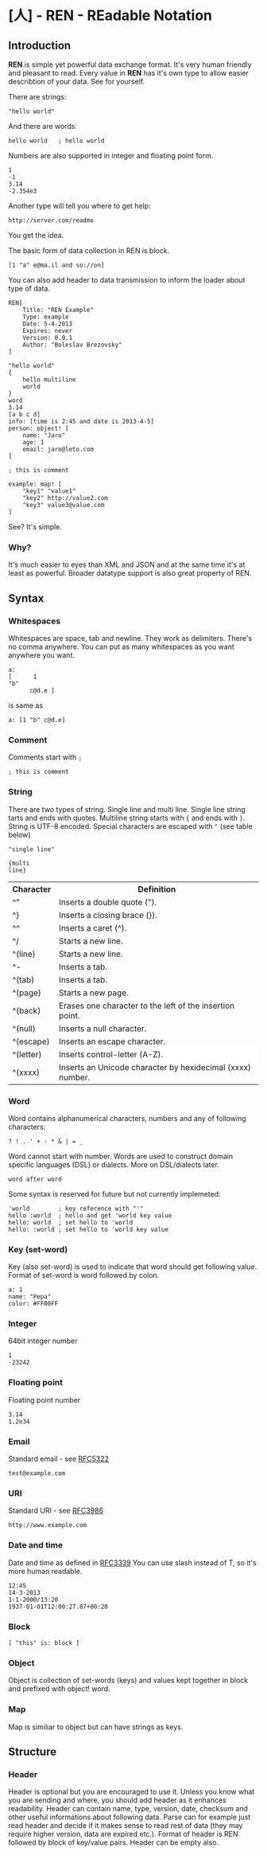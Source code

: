 # [人] - REN - REadable Notation

## Introduction

**REN** is simple yet powerful data exchange format. It's very human friendly and pleasant to read. 
Every value in **REN** has it's own type to allow easier describtion of your data. See for yourself.

There are strings:

    "hello world"

And there are words:
	
	hello world   ; hello world

Numbers are also supported in integer and floating point form.

    1
	-1
	3.14
	-2.354e3

Another type will tell you where to get help:

    http://server.com/readme
	
You get the idea.

The basic form of data collection in REN is block. 
	
    [1 "a" e@ma.il and so://on]	
	
You can also add header to data transmission to inform the loader about type of data.
	
    REN[
        Title: "REN Example"
        Type: example
        Date: 5-4-2013
		Expires: never
        Version: 0.0.1
        Author: "Boleslav Brezovsky"
    ]
    
    "hello world"
    {
        hello multiline
        world
    }
    word
    3.14
    [a b c d]
    info: [time is 2:45 and date is 2013-4-5]
    person: object! [
        name: "Jaro"
        age: 1
        email: jaro@leto.com
    ]

    ; this is comment

    example: map! [
        "key1" "value1"
        "key2" http://value2.com
        "key3" value3@value.com
    ]

See? It's simple.

### Why?

It's much easier to eyes than XML and JSON and at the same time it's at least as powerful. Broader datatype support is also great property of REN. 

## Syntax

### Whitespaces

Whitespaces are space, tab and newline. They work as delimiters. There's no comma anywhere. You can put as many whitespaces as you want anywhere you want.

    a:
    [      1
    "b"
          c@d.e ]

is same as

    a: [1 "b" c@d.e]

### Comment  

Comments start with `;`

    ; this is comment

### String

There are two types of string. Single line and multi line. Single line string tarts and ends with quotes. Multiline string starts with `{` and ends with `}`. String is UTF-8 encoded. Special characters are escaped with `^` (see table below)

    "single line"

    {multi
    line}


<table>
<tr><th>Character</th>
<th>Definition</th>
<tr>
<td>
^"
</td><td>
Inserts a double quote (").
</td>
<tr>
<td>
^}
</td><td>
Inserts a closing brace (}).
</td>
<tr>
<td>
^^
</td><td>
Inserts a  caret (^).
</td>
<tr>
<td>
^/
</td><td>
Starts a new line.
</td>
<tr>
<td>
^(line)
</td><td>
Starts a new line.
</td>
<tr>
<td>
^-
</td><td>
Inserts a tab.
</td>
<tr>
<td>
^(tab)
</td><td>
Inserts a tab.
</td>
<tr>
<td>
^(page)
</td><td>
Starts a new page.
</td>
<tr>
<td>
^(back)
</td><td>
Erases one character to the left of the insertion point.
</td>
<tr>
<td>
^(null)
</td><td>
Inserts a null character.
</td>
<tr>
<td>
^(escape)
</td><td>
Inserts an escape character.
</td>
<tr>
<td>
^(letter)
</td><td valign="top" bgcolor="white">
Inserts control-letter (A-Z).
</td>
<tr>
<td>
^(xxxx)
</td><td>
Inserts an Unicode character by hexidecimal (xxxx) number.
</td></tr></table>



### Word

Word contains alphanumerical characters, numbers and any of following characters:

    ? ! . ' + - * & | = _

Word cannot start with number. Words are used to construct domain specific languages (DSL) or dialects. More on DSL/dialects later.

    word after word

Some syntax is reserved for future but not currently implemeted:
	
	'world        ; key reference with "'"
	hello :world  ; hello and get 'world key value
	hello: world  ; set hello to 'world
    hello: :world ; set hello to 'world key value
	
### Key (set-word)

Key (also set-word) is used to indicate that word should get following value. Format of set-word is word followed by colon.

    a: 1
    name: "Pepa"
    color: #FF00FF

### Integer

64bit integer number

    1
    -23242

### Floating point

Floating point number

    3.14
    1.2e34

### Email

Standard email - see [RFC5322](http://tools.ietf.org/html/rfc5322#section-3.4.1)

    test@example.com


### URI

Standard URI - see [RFC3986](http://tools.ietf.org/html/rfc3986)
    
    http://www.example.com


### Date and time

Date and time as defined in [RFC3339](http://www.ietf.org/rfc/rfc3339.txt)
You can use slash instead of T, so it's more human readable.

    12:45
    14-3-2013
    1-1-2000/13:20
    1937-01-01T12:00:27.87+00:20

### Block

    [ "this" is: block ]

### Object

Object is collection of set-words (keys) and values kept together in block and prefixed with object! word.

### Map

Map is similiar to object but can have strings as keys. 

## Structure

### Header

Header is optional but you are encouraged to use it. Unless you know what you are sending and where, you should add header as it enhances readability. Header can contain name, type, version, date, checksum and other useful informations about following data. Parse can for example just read header and decide if it makes sense to read rest of data (they may require higher version, data are expired etc.). Format of header is REN followed by block of key/value pairs. Header can be empty also.


